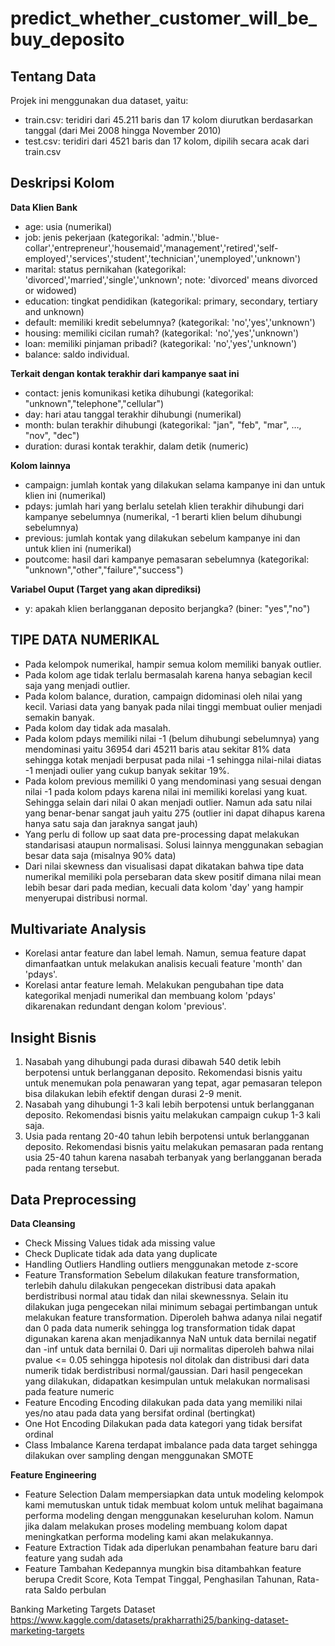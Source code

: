 # predict_whether_customer_will_be_buy_deposito
## Tentang Data

Projek ini menggunakan dua dataset, yaitu:

- train.csv: teridiri dari 45.211 baris dan 17 kolom diurutkan berdasarkan tanggal (dari Mei 2008 hingga November 2010)
- test.csv: teridiri dari 4521 baris dan 17 kolom, dipilih secara acak dari train.csv

##  Deskripsi Kolom
**Data Klien Bank**
- age: usia (numerikal)
- job: jenis pekerjaan (kategorikal: 'admin.','blue-collar','entrepreneur','housemaid','management','retired','self-employed','services','student','technician','unemployed','unknown')
- marital: status pernikahan (kategorikal: 'divorced','married','single','unknown'; note: 'divorced' means divorced or widowed)
- education: tingkat pendidikan (kategorikal: primary, secondary, tertiary and unknown)
- default: memiliki kredit sebelumnya? (kategorikal: 'no','yes','unknown')
- housing: memiliki cicilan rumah? (kategorikal: 'no','yes','unknown')
- loan: memiliki pinjaman pribadi? (kategorikal: 'no','yes','unknown')
- balance: saldo individual.

**Terkait dengan kontak terakhir dari kampanye saat ini**
- contact: jenis komunikasi ketika dihubungi (kategorikal: "unknown","telephone","cellular")
- day: hari atau tanggal terakhir dihubungi (numerikal)
- month: bulan terakhir dihubungi (kategorikal: "jan", "feb", "mar", …, "nov", "dec")
- duration: durasi kontak terakhir, dalam detik (numeric)

**Kolom lainnya**
- campaign: jumlah kontak yang dilakukan selama kampanye ini dan untuk klien ini (numerikal)
- pdays: jumlah hari yang berlalu setelah klien terakhir dihubungi dari kampanye sebelumnya (numerikal, -1 berarti klien belum dihubungi sebelumnya)
- previous: jumlah kontak yang dilakukan sebelum kampanye ini dan untuk klien ini (numerikal)
- poutcome: hasil dari kampanye pemasaran sebelumnya (kategorikal: "unknown","other","failure","success")

**Variabel Ouput (Target yang akan diprediksi)**
- y: apakah klien berlangganan deposito berjangka? (biner: "yes","no")

## TIPE DATA NUMERIKAL
- Pada kelompok numerikal, hampir semua kolom memiliki banyak outlier.  
- Pada kolom age tidak terlalu bermasalah karena hanya sebagian kecil saja yang menjadi outlier.  
- Pada kolom balance, duration, campaign didominasi oleh nilai yang kecil. Variasi data yang banyak pada nilai tinggi membuat oulier menjadi semakin banyak.  
- Pada kolom day tidak ada masalah.  
- Pada kolom pdays memiliki nilai -1 (belum dihubungi sebelumnya) yang mendominasi yaitu 36954 dari 45211 baris atau sekitar 81% data sehingga kotak menjadi berpusat pada nilai -1 sehingga nilai-nilai diatas -1 menjadi oulier yang cukup banyak sekitar 19%.  
- Pada kolom previous memiliki 0 yang mendominasi yang sesuai dengan nilai -1 pada kolom pdays karena nilai ini memiliki korelasi yang kuat. Sehingga selain dari nilai 0 akan menjadi outlier. Namun ada satu nilai yang benar-benar sangat jauh yaitu 275 (outlier ini dapat dihapus karena hanya satu saja dan jaraknya sangat jauh)   
- Yang perlu di follow up saat data pre-processing dapat melakukan standarisasi ataupun normalisasi. Solusi lainnya menggunakan sebagian besar data saja (misalnya 90% data)
- Dari nilai skewness dan visualisasi dapat dikatakan bahwa tipe data numerikal memiliki pola persebaran data skew positif dimana nilai mean lebih besar dari pada median, kecuali data kolom 'day' yang hampir menyerupai distribusi normal.

## Multivariate Analysis
- Korelasi antar feature dan label lemah. Namun, semua feature dapat dimanfaatkan untuk melakukan analisis kecuali feature 'month' dan 'pdays'.
- Korelasi antar feature lemah. Melakukan pengubahan tipe data kategorikal menjadi numerikal dan membuang kolom 'pdays' dikarenakan redundant dengan kolom 'previous'.

## **Insight Bisnis**
1. Nasabah yang dihubungi pada durasi dibawah 540 detik lebih berpotensi untuk berlangganan deposito. Rekomendasi bisnis yaitu untuk menemukan pola penawaran yang tepat, agar pemasaran telepon bisa dilakukan lebih efektif dengan durasi 2-9 menit.
2. Nasabah yang dihubungi 1-3 kali lebih berpotensi untuk berlangganan deposito. Rekomendasi bisnis yaitu melakukan campaign cukup 1-3 kali saja.
3. Usia pada rentang 20-40 tahun lebih berpotensi untuk berlangganan deposito. Rekomendasi bisnis yaitu melakukan pemasaran pada rentang usia 25-40 tahun karena nasabah terbanyak yang berlangganan berada pada rentang tersebut.

## Data Preprocessing

**Data Cleansing**
- Check Missing Values
tidak ada missing value
- Check Duplicate
tidak ada data yang duplicate
- Handling Outliers
Handling outliers menggunakan metode z-score
- Feature Transformation
Sebelum dilakukan feature transformation, terlebih dahulu dilakukan pengecekan distribusi data apakah berdistribusi normal atau tidak dan nilai skewnessnya. Selain itu dilakukan juga pengecekan nilai minimum sebagai pertimbangan untuk melakukan feature transformation. Diperoleh bahwa adanya nilai negatif dan 0 pada data numerik sehingga log transformation tidak dapat digunakan karena akan menjadikannya NaN untuk data bernilai negatif dan -inf untuk data bernilai 0. Dari uji normalitas diperoleh bahwa nilai pvalue <= 0.05 sehingga hipotesis nol ditolak dan distribusi dari data numerik tidak berdistribusi normal/gaussian. Dari hasil pengecekan yang dilakukan, didapatkan kesimpulan untuk
melakukan normalisasi pada feature numeric
- Feature Encoding
Encoding dilakukan pada data yang memiliki nilai yes/no atau pada data yang bersifat ordinal (bertingkat)
- One Hot Encoding
Dilakukan pada data kategori yang tidak bersifat ordinal
- Class Imbalance
Karena terdapat imbalance pada data target sehingga dilakukan over sampling dengan menggunakan SMOTE

**Feature Engineering**
- Feature Selection
Dalam mempersiapkan data untuk modeling kelompok kami memutuskan untuk tidak membuat kolom untuk melihat bagaimana performa modeling dengan menggunakan keseluruhan kolom. Namun jika dalam melakukan proses modeling membuang kolom dapat meningkatkan performa modeling kami akan melakukannya.
- Feature Extraction
Tidak ada diperlukan penambahan feature baru dari feature yang sudah ada
- Feature Tambahan
Kedepannya mungkin bisa ditambahkan feature berupa Credit Score, Kota Tempat Tinggal, Penghasilan Tahunan, Rata-rata Saldo perbulan


Banking Marketing Targets Dataset
https://www.kaggle.com/datasets/prakharrathi25/banking-dataset-marketing-targets

